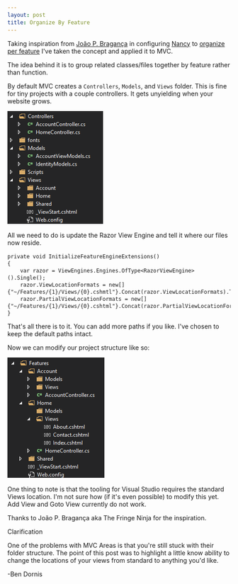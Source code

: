 ```yaml
---
layout: post
title: Organize By Feature
---
```


Taking inspiration from <a href='http://thefringeninja.com/'>João P. Bragança</a> in configuring <a href='http://nancyfx.org/'>Nancy</a> to <a href='http://thefringeninja.com/blog/481/organizing-per-feature-in-nancy'>organize per feature</a> I've taken the concept and applied it to MVC.

The idea behind it is to group related classes/files together by feature rather than function.

By default MVC creates a `Controllers`, `Models`, and `Views` folder. This is fine for tiny projects with a couple controllers. It gets unyielding when your website grows.

![Organize By Function](/images/mvc-default.png)

All we need to do is update the Razor View Engine and tell it where our files now reside.

    private void InitializeFeatureEngineExtensions()
    {
        var razor = ViewEngines.Engines.OfType<RazorViewEngine>().Single();
        razor.ViewLocationFormats = new[] {"~/Features/{1}/Views/{0}.cshmtl"}.Concat(razor.ViewLocationFormats).ToArray();
		razor.PartialViewLocationFormats = new[] {"~/Features/{1}/Views/{0}.cshtml"}.Concat(razor.PartialViewLocationFormats).ToArray();
    }
	
That's all there is to it. You can add more paths if you like. I've chosen to keep the default paths intact.

Now we can modify our project structure like so:

![Organize By Feature](/images/mvc-feature.png)

One thing to note is that the tooling for Visual Studio requires the standard Views location. I'm not sure how (if it's even possible) to modify this yet. Add View and Goto View currently do not work.

Thanks to João P. Bragança aka The Fringe Ninja for the inspiration.

Clarification

One of the problems with MVC Areas is that you're still stuck with their folder structure. The point of this post was to highlight a little know ability to change the locations of your views from standard to anything you'd like.

-Ben Dornis